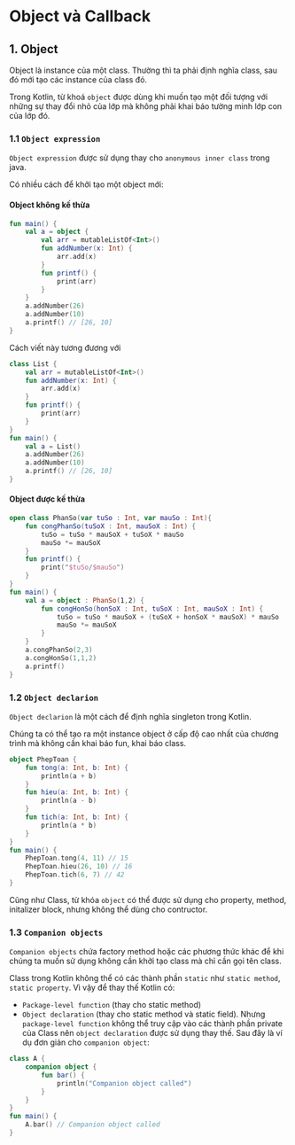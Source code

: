 # Object và Callback
## 1. Object
Object là instance của một class. Thường thì ta phải định nghĩa class, sau đó mới tạo các instance của class đó.

Trong Kotlin, từ khoá `object` được dùng khi muốn tạo một đối tượng với những sự thay đổi nhỏ của lớp mà không phải khai báo tường minh lớp con của lớp đó.
### 1.1 `Object expression`
`Object expression` được sử dụng thay cho `anonymous inner class` trong java.

Có nhiều cách để khởi tạo một object mới:
#### Object không kế thừa
```kt
fun main() {
    val a = object {
        val arr = mutableListOf<Int>()
        fun addNumber(x: Int) {
            arr.add(x)
        }
        fun printf() {
            print(arr)
        }
    }
    a.addNumber(26)
    a.addNumber(10)
    a.printf() // [26, 10]
}
```
Cách viết này tương đương với
```kt
class List {
    val arr = mutableListOf<Int>()
    fun addNumber(x: Int) {
        arr.add(x)
    }
    fun printf() {
        print(arr)
    }
}
fun main() {
    val a = List()
    a.addNumber(26)
    a.addNumber(10)
    a.printf() // [26, 10]
}
```
#### Object được kế thừa
```kt
open class PhanSo(var tuSo : Int, var mauSo : Int){
    fun congPhanSo(tuSoX : Int, mauSoX : Int) {
        tuSo = tuSo * mauSoX + tuSoX * mauSo
        mauSo *= mauSoX
    }
    fun printf() {
        print("$tuSo/$mauSo")
    }
}
fun main() {
    val a = object : PhanSo(1,2) {
        fun congHonSo(honSoX : Int, tuSoX : Int, mauSoX : Int) {
            tuSo = tuSo * mauSoX + (tuSoX + honSoX * mauSoX) * mauSo
            mauSo *= mauSoX
        }
    }
    a.congPhanSo(2,3)
    a.congHonSo(1,1,2)
    a.printf()
}
```
### 1.2 `Object declarion`
`Object declarion` là một cách để định nghĩa singleton trong Kotlin.

Chúng ta có thể tạo ra một instance object ở cấp độ cao nhất của chương trình  mà không cần khai báo fun, khai báo class.
```kt
object PhepToan {
    fun tong(a: Int, b: Int) {
        println(a + b)
    }
    fun hieu(a: Int, b: Int) {
        println(a - b)
    }
    fun tich(a: Int, b: Int) {
        println(a * b)
    }
}
fun main() {
    PhepToan.tong(4, 11) // 15
    PhepToan.hieu(26, 10) // 16
    PhepToan.tich(6, 7) // 42
}
```
Cũng như Class, từ khóa `object` có thể được sử dụng cho property, method, initalizer block, nhưng không thể dùng cho contructor.
### 1.3 `Companion objects`
`Companion objects` chứa factory method hoặc các phương thức khác để khi chúng ta muốn sử dụng không cần khởi tạo class mà chỉ cần gọi tên class.

Class trong Kotlin không thể có các thành phần `static` như `static method`, `static property`. Vì vậy để thay thế Kotlin có:

- `Package-level function` (thay cho static method)
- `Object declaration` (thay cho static method và static field). Nhưng `package-level function` không thể truy cập vào các thành phần private của Class nên `object declaration` được sử dụng thay thế. Sau đây là ví dụ đơn giản cho `companion object`:
```kt
class A {
    companion object {
        fun bar() {
            println("Companion object called")
        } 
    } 
} 
fun main() {
    A.bar() // Companion object called
}
```